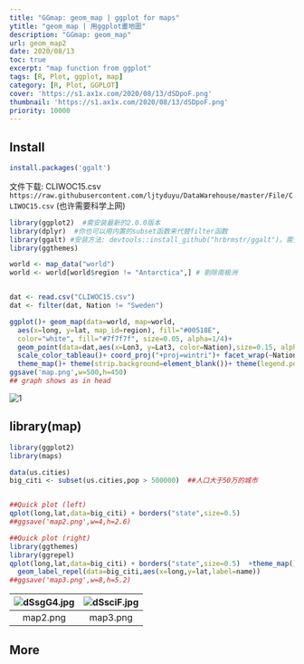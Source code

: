 ```yaml
---
title: "GGmap: geom_map | ggplot for maps"
ytitle: "geom_map | 用ggplot畫地圖"
description: "GGmap: geom_map"
url: geom_map2
date: 2020/08/13
toc: true
excerpt: "map function from ggplot"
tags: [R, Plot, ggplot, map]
category: [R, Plot, GGPLOT]
cover: 'https://s1.ax1x.com/2020/08/13/dSDpoF.png'
thumbnail: 'https://s1.ax1x.com/2020/08/13/dSDpoF.png'
priority: 10000
---
```



## Install

```r
install.packages('ggalt')  
```

文件下载: CLIWOC15.csv
`https://raw.githubusercontent.com/ljtyduyu/DataWarehouse/master/File/CLIWOC15.csv` (也许需要科学上网)

```r
library(ggplot2)  #需安装最新的2.0.0版本
library(dplyr)  #你也可以用内置的subset函数来代替filter函数
library(ggalt) #安装方法: devtools::install_github("hrbrmstr/ggalt")。需安装加载devtools包
library(ggthemes)

world <- map_data("world")
world <- world[world$region != "Antarctica",] # 剔除南极洲


dat <- read.csv("CLIWOC15.csv")
dat <- filter(dat, Nation != "Sweden")

ggplot()+ geom_map(data=world, map=world,
  aes(x=long, y=lat, map_id=region), fill="#00518E",
  color="white", fill="#7f7f7f", size=0.05, alpha=1/4)+
  geom_point(data=dat,aes(x=Lon3, y=Lat3, color=Nation),size=0.15, alpha=1/100)+
  scale_color_tableau()+ coord_proj("+proj=wintri")+ facet_wrap(~Nation)+
  theme_map()+ theme(strip.background=element_blank())+ theme(legend.position="none")
ggsave('map.png',w=500,h=450)
## graph shows as in head
```
![1](https://s1.ax1x.com/2020/08/13/dSDpoF.png)

<a name="b0FAh"></a>
## library(map)

```r
library(ggplot2)
library(maps)

data(us.cities)
big_citi <- subset(us.cities,pop > 500000)  ##人口大于50万的城市


##Quick plot (left)
qplot(long,lat,data=big_citi) + borders("state",size=0.5)
##ggsave('map2.png',w=4,h=2.6)

##Quick plot (right)
library(ggthemes)
library(ggrepel)
qplot(long,lat,data=big_citi) + borders("state",size=0.5)  +theme_map()+
  geom_label_repel(data=big_citi,aes(x=long,y=lat,label=name))
##ggsave('map3.png',w=8,h=5.2)
```

|![dSsgG4.jpg](https://s1.ax1x.com/2020/08/13/dSsgG4.jpg)|![dSsciF.jpg](https://s1.ax1x.com/2020/08/13/dSsciF.jpg)|
|:--:|:--:|
|map2.png|map3.png|
<a name="FG8Ad"></a>
## More
